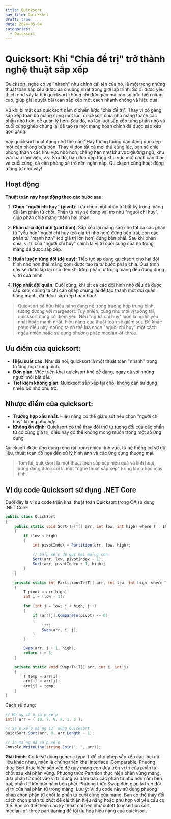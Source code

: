 ```yaml
---
title: Quicksort
nav_tile: Quicksort
draft: true 
date: 2024-05-04
categories:
  - Quicksort
---
```

# Quicksort: Khi "Chia để trị" trở thành nghệ thuật sắp xếp

Quicksort, nghe có vẻ "nhanh" như chính cái tên của nó, là một trong những thuật toán sắp xếp được ưa chuộng nhất trong giới lập trình. Sở dĩ được yêu thích như vậy là bởi quicksort không chỉ đơn giản mà còn sở hữu hiệu năng cao, giúp giải quyết bài toán sắp xếp một cách nhanh chóng và hiệu quả.

Vũ khí bí mật của quicksort nằm ở chiến lược "chia để trị". Thay vì cố gắng sắp xếp toàn bộ mảng cùng một lúc, quicksort chia nhỏ mảng thành các phần nhỏ hơn, dễ quản lý hơn. Sau đó, nó lần lượt sắp xếp từng phần nhỏ và cuối cùng ghép chúng lại để tạo ra một mảng hoàn chỉnh đã được sắp xếp gọn gàng.

Vậy quicksort hoạt động như thế nào? Hãy tưởng tượng bạn đang dọn dẹp một căn phòng bừa bộn. Thay vì dọn tất cả mọi thứ cùng lúc, bạn sẽ chia phòng thành các khu vực nhỏ hơn, chẳng hạn như khu vực giường ngủ, khu vực bàn làm việc, v.v. Sau đó, bạn dọn dẹp từng khu vực một cách cẩn thận và cuối cùng, cả căn phòng sẽ trở nên ngăn nắp. Quicksort cũng hoạt động tương tự như vậy!

## Hoạt động 

**Thuật toán này hoạt động theo các bước sau**:

1. **Chọn "người chỉ huy" (pivot)**: Lựa chọn một phần tử bất kỳ trong mảng để làm phần tử chốt. Phần tử này sẽ đóng vai trò như "người chỉ huy", giúp phân chia mảng thành hai phần.

2. **Phân chia đội hình (partition)**: Sắp xếp lại mảng sao cho tất cả các phần tử "yếu hơn" người chỉ huy (có giá trị nhỏ hơn) đứng bên trái, còn các phần tử "mạnh hơn" (có giá trị lớn hơn) đứng bên phải. Sau khi phân chia, vị trí của "người chỉ huy" chính là vị trí cuối cùng của nó trong mảng đã được sắp xếp.
3. **Huấn luyện từng đội (đệ quy)**: Tiếp tục áp dụng quicksort cho hai đội hình nhỏ hơn (hai mảng con) được tạo ra từ bước phân chia. Quá trình này sẽ được lặp lại cho đến khi từng phần tử trong mảng đều đứng đúng vị trí của mình.
4. **Hợp nhất đội quân**: Cuối cùng, khi tất cả các đội hình nhỏ đều đã được sắp xếp, chúng ta chỉ cần ghép chúng lại để tạo thành một đội quân hùng mạnh, đã được sắp xếp hoàn hảo!

> Quicksort sở hữu hiệu năng đáng nể trong trường hợp trung bình, tương đương với mergesort. Tuy nhiên, cũng như mọi vị tướng tài, quicksort cũng có điểm yếu. Nếu "người chỉ huy" luôn là người yếu nhất hoặc mạnh nhất, hiệu năng của thuật toán sẽ giảm sút. Để khắc phục điều này, chúng ta có thể lựa chọn "người chỉ huy" một cách ngẫu nhiên hoặc sử dụng phương pháp median-of-three.

## Ưu điểm của quicksort:

- **Hiệu suất cao**: Như đã nói, quicksort là một thuật toán "nhanh" trong trường hợp trung bình.
- **Đơn giản**: Việc triển khai quicksort khá dễ dàng, ngay cả với những người mới bắt đầu.
- **Tiết kiệm không gian**: Quicksort sắp xếp tại chỗ, không cần sử dụng nhiều bộ nhớ phụ trợ.

## Nhược điểm của quicksort:

- **Trường hợp xấu nhất**: Hiệu năng có thể giảm sút nếu chọn "người chỉ huy" không phù hợp.
- **Không ổn định**: Quicksort có thể thay đổi thứ tự tương đối của các phần tử có cùng giá trị, điều này có thể không mong muốn trong một số ứng dụng.

Quicksort được ứng dụng rộng rãi trong nhiều lĩnh vực, từ hệ thống cơ sở dữ liệu, thuật toán đồ họa đến xử lý hình ảnh và các ứng dụng thương mại.

> Tóm lại, quicksort là một thuật toán sắp xếp hiệu quả và linh hoạt, xứng đáng được coi là một "nghệ thuật sắp xếp" trong khoa học máy tính.

## Ví dụ code Quicksort sử dụng .NET Core

Dưới đây là ví dụ code triển khai thuật toán Quicksort trong C# sử dụng .NET Core:

```cs
public class QuickSort
{
    public static void Sort<T>(T[] arr, int low, int high) where T : IComparable<T>
    {
        if (low < high)
        {
            int pivotIndex = Partition(arr, low, high);

            // Sắp xếp đệ quy hai mảng con
            Sort(arr, low, pivotIndex - 1);
            Sort(arr, pivotIndex + 1, high);
        }
    }

    private static int Partition<T>(T[] arr, int low, int high) where T : IComparable<T>
    {
        T pivot = arr[high];
        int i = (low - 1);

        for (int j = low; j < high; j++)
        {
            if (arr[j].CompareTo(pivot) <= 0)
            {
                i++;
                Swap(arr, i, j);
            }
        }

        Swap(arr, i + 1, high);
        return i + 1;
    }

    private static void Swap<T>(T[] arr, int i, int j)
    {
        T temp = arr[i];
        arr[i] = arr[j];
        arr[j] = temp;
    }
}
```

Cách sử dụng:

```cs
// Mảng cần sắp xếp
int[] arr = { 10, 7, 8, 9, 1, 5 };

// Sắp xếp mảng sử dụng Quicksort
QuickSort.Sort(arr, 0, arr.Length - 1);

// In mảng đã sắp xếp
Console.WriteLine(string.Join(", ", arr));
```

**Giải thích**:
Code sử dụng generic type T để cho phép sắp xếp các loại dữ liệu khác nhau, miễn là chúng triển khai interface IComparable<T>.
Phương thức Sort thực hiện sắp xếp đệ quy mảng con dựa trên vị trí của phần tử chốt sau khi phân vùng.
Phương thức Partition thực hiện phân vùng mảng, đưa phần tử chốt vào vị trí đúng và đảm bảo các phần tử nhỏ hơn nằm bên trái, phần tử lớn hơn nằm bên phải.
Phương thức Swap đơn giản là trao đổi vị trí của hai phần tử trong mảng.
Lưu ý:
Ví dụ code này sử dụng phương pháp chọn phần tử chốt là phần tử cuối cùng của mảng. Bạn có thể thay đổi cách chọn phần tử chốt để cải thiện hiệu năng hoặc phù hợp với yêu cầu cụ thể.
Bạn có thể thêm các kỹ thuật cải tiến như cutoff to insertion sort, median-of-three partitioning để tối ưu hóa hiệu năng của quicksort.